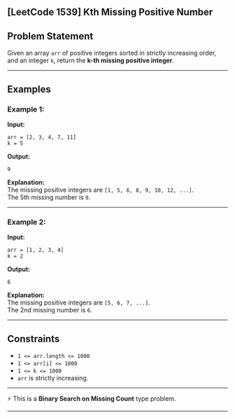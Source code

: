 ## [LeetCode 1539] Kth Missing Positive Number

## Problem Statement

Given an array `arr` of positive integers sorted in strictly increasing order, and an integer `k`, return the **k-th missing positive integer**.

---

## Examples

### Example 1:

**Input:**

```
arr = [2, 3, 4, 7, 11]
k = 5
```

**Output:**

```
9
```

**Explanation:**  
The missing positive integers are `[1, 5, 6, 8, 9, 10, 12, ...]`.  
The 5th missing number is `9`.

---

### Example 2:

**Input:**

```
arr = [1, 2, 3, 4]
k = 2
```

**Output:**

```
6
```

**Explanation:**  
The missing positive integers are `[5, 6, 7, ...]`.  
The 2nd missing number is `6`.

---

## Constraints

- `1 <= arr.length <= 1000`
- `1 <= arr[i] <= 1000`
- `1 <= k <= 1000`
- `arr` is strictly increasing.

---

⚡ This is a **Binary Search on Missing Count** type problem.

---
